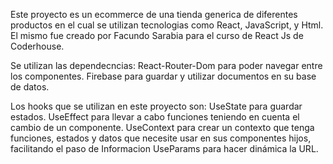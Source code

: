 Este proyecto es un ecommerce de una tienda generica de diferentes productos en el cual se utilizan tecnologias como React, JavaScript, y Html. El mismo fue creado por Facundo Sarabia para el curso de React Js de Coderhouse.


Se utilizan las dependecncias:
React-Router-Dom para poder navegar entre los componentes.
Firebase para guardar y utilizar documentos en su base de datos.

Los hooks que se utilizan en este proyecto son:
UseState para guardar estados.
UseEffect para llevar a cabo funciones teniendo en cuenta el cambio de un componente.
UseContext para crear un contexto que tenga funciones, estados y datos que necesite usar en sus componentes hijos, facilitando el paso de Informacion
UseParams para hacer dinámica la URL.

